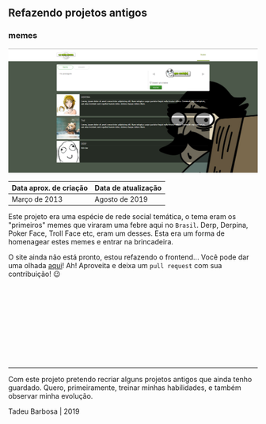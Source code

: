 ## Refazendo projetos antigos
### memes

![imagem do projeto](https://raw.githubusercontent.com/refazendo-projetos-antigos/memes/master/public/images/screenshots/Screenshot_1.png)

Data aprox. de criação | Data de atualização
------------ | -------------
Março de 2013 | Agosto de 2019

Este projeto era uma espécie de rede social temática, o tema eram os "primeiros" memes que viraram uma febre aqui no `Brasil`. Derp, Derpina, Poker Face, Troll Face etc, eram um desses.
Esta era um forma de homenagear estes memes e entrar na brincadeira.

O site ainda não está pronto, estou refazendo o frontend... Você pode dar uma olhada [aqui](https://github.com/refazendo-projetos-antigos/memes)!
Ah! Aproveita e deixa um `pull request` com sua contribuição! :wink:

<br>
<br>
<br>
<br>
<br>
<br>
<br>
<br>
<br>

---

Com este projeto pretendo recriar alguns projetos antigos que ainda tenho guardado. Quero, primeiramente, treinar minhas habilidades, e também observar minha evolução.

Tadeu Barbosa | 2019

